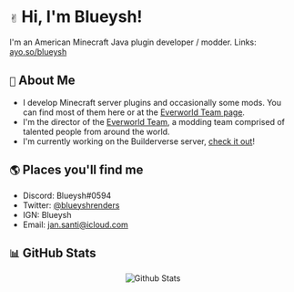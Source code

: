 # `✌` Hi, I'm Blueysh!

I'm an American Minecraft Java plugin developer / modder. Links: [ayo.so/blueysh](https://ayo.so/blueysh)

## `📝` About Me
- I develop Minecraft server plugins and occasionally some mods. You can find most of them here or at the [Everworld Team page][everworld].
- I'm the director of the [Everworld Team][everworld], a modding team comprised of talented people from around the world.
- I'm currently working on the Builderverse server, [check it out][bv]!

## `🌎` Places you'll find me
- Discord: Blueysh#0594
- Twitter: [@blueyshrenders][twitter]
- IGN: Blueysh
- Email: jan.santi@icloud.com

## `📊` GitHub Stats
<p align="center">
   <img src="https://github-readme-stats.vercel.app/api?username=Blueysh&show_icons=true&theme=dark&count_private=true" alt="Github Stats"/>
</p>

[everworld]: https://github.com/EverworldTeam
[bv]: https://twitter.com/thebuilderverse
[twitter]: https://twitter.com/blueyshrenders
